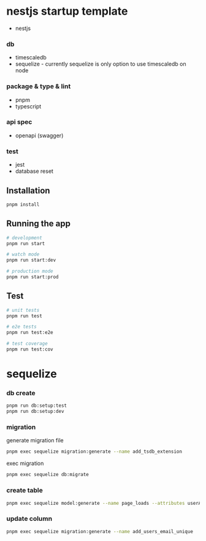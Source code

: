 # nestjs startup template

* nestjs

### db

* timescaledb
* sequelize - currently sequelize is only option to use timescaledb on node

### package & type & lint

* pnpm
* typescript

### api spec

* openapi (swagger)

### test

* jest
* database reset 

## Installation

```bash
pnpm install
```

## Running the app

```bash
# development
pnpm run start

# watch mode
pnpm run start:dev

# production mode
pnpm run start:prod
```

## Test

```bash
# unit tests
pnpm run test

# e2e tests
pnpm run test:e2e

# test coverage
pnpm run test:cov
```

# sequelize


### db create

```bash
pnpm run db:setup:test
pnpm run db:setup:dev
```

### migration

generate migration file

```bash
pnpm exec sequelize migration:generate --name add_tsdb_extension
````

exec migration

```bash
pnpm exec sequelize db:migrate
```

### create table

```bash
pnpm exec sequelize model:generate --name page_loads --attributes userAgent:string,time:date
```

### update column

```bash
pnpm exec sequelize migration:generate --name add_users_email_unique
```
